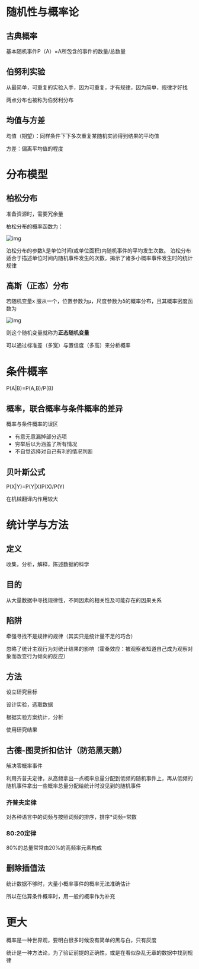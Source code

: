 # 随机性与概率论

## 古典概率

基本随机事件P（A）=A所包含的事件的数量/总数量

## 伯努利实验

从最简单，可重复的实验入手，因为可重复，才有规律，因为简单，规律才好找

两点分布也被称为伯努利分布

## 均值与方差

均值（期望）：同样条件下下多次重复某随机实验得到结果的平均值

方差：偏离平均值的程度

# 分布模型

## 柏松分布

准备资源时，需要冗余量

柏松分布的概率函数为：

![img](https://bkimg.cdn.bcebos.com/formula/fb8ba6b970e4eb1892b70adbc0b8ef68.svg)

泊松分布的参数λ是单位时间(或单位面积)内随机事件的平均发生次数。 泊松分布适合于描述单位时间内随机事件发生的次数，揭示了诸多小概率事件发生时的统计规律

## 高斯（正态）分布

若随机变量x 服从一个，位置参数为μ，尺度参数为δ的概率分布，且其概率密度函数为

![img](https://bkimg.cdn.bcebos.com/formula/d8fc1a3696534a47f23d6bcb60c1212c.svg)

则这个随机变量就称为**正态随机变量**

可以通过标准差（多宽）与置信度（多高）来分析概率

# 条件概率

P(A|B)=P(A,B)/P(B)

## 概率，联合概率与条件概率的差异

概率与条件概率的误区

* 有意无意漏掉部分选项
* 穷举后以为涵盖了所有情况
* 不自觉选择对自己有利的情况判断

## 贝叶斯公式

P(X|Y)=P(Y|X)P(X)/P(Y)

在机械翻译内作用较大



# 统计学与方法

## 定义

收集，分析，解释，陈述数据的科学

## 目的

从大量数据中寻找规律性，不同因素的相关性及可能存在的因果关系

## 陷阱

牵强寻找不是规律的规律（其实只是统计量不足的巧合）

忽略了统计主观行为对统计结果的影响（霍桑效应：被观察者知道自己成为观察对象而改变行为倾向的反应）

## 方法

设立研究目标

设计实验，选取数据

根据实验方案统计，分析

使用研究结果

## 古德-图灵折扣估计（防范黑天鹅）

解决零概率事件

利用齐普夫定律，从高频拿出一点概率总量分配到低频的随机事件上，再从低频的随机事件拿出一些概率总量分配给统计时没见到的随机事件

### 齐普夫定律

对各种语言中的词频与按照词频的排序，排序*词频=常数

### 80:20定律

80%的总量常常由20%的高频率元素构成

## 删除插值法

统计数据不够时，大量小概率事件的概率无法准确估计

所以在估算条件概率时，用一般的概率作为补充

# 更大

概率是一种世界观，要明白很多时候没有简单的黑与白，只有灰度

统计是一种方法论，为了验证前提的正确性，或是在看似杂乱无章的数据中找到规律
